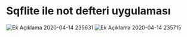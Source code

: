 # Sqflite ile not defteri uygulaması

![Ek Açıklama 2020-04-14 235631](https://user-images.githubusercontent.com/53625738/79274404-3614db80-7ead-11ea-88d9-d7651943a01b.png)
![Ek Açıklama 2020-04-14 235715](https://user-images.githubusercontent.com/53625738/79274422-3ca35300-7ead-11ea-9c5b-93bfaafae789.png)


